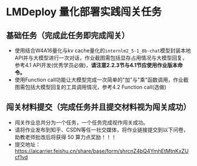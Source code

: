 # LMDeploy 量化部署实践闯关任务

## **基础任务（完成此任务即完成闯关）**


- 使用结合W4A16量化与kv cache量化的`internlm2_5-1_8b-chat`模型封装本地API并与大模型进行一次对话，作业截图需包括显存占用情况与大模型回复，参考4.1 API开发(优秀学员必做)，**请注意2.2.3节与4.1节应使用作业版本命令。**
- 使用Function call功能让大模型完成一次简单的"加"与"乘"函数调用，作业截图需包括大模型回复的工具调用情况，参考4.2 Function call(选做)


## **闯关材料提交（完成任务并且提交材料视为闯关成功）**

- 闯关作业总共分为一个任务，一个任务完成视作闯关成功。
- 请将作业发布到知乎、CSDN等任一社交媒体，将作业链接提交到以下问卷，助教老师批改后将获得 50 算力点奖励！！！
- 提交地址：https://aicarrier.feishu.cn/share/base/form/shrcnZ4bQ4YmhEtMtnKxZUcf1vd

